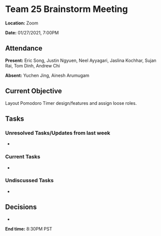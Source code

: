 # Team 25 Brainstorm Meeting

**Location:** Zoom

**Date:** 01/27/2021, 7:00PM

## Attendance

**Present:** Eric Song, Justin Ngyuen, Neel Ayyagari, Jaslina Kochhar, Sujan Rai, Tom Dinh, Andrew Chi

**Absent:** Yuchen Jing, Ainesh Arumugam

## Current Objective
Layout Pomodoro Timer design/features and assign loose roles. 

## Tasks

### Unresolved Tasks/Updates from last week
* 

### Current Tasks
* 

### Undiscussed Tasks
* 

## Decisions
* 

**End time:** 8:30PM PST
